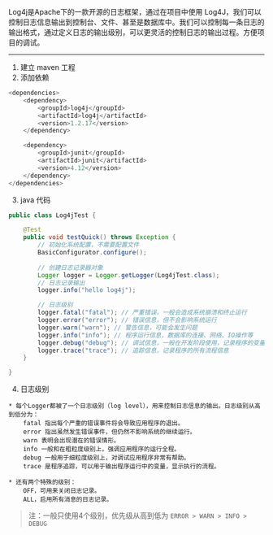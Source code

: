 Log4j是Apache下的一款开源的日志框架，通过在项目中使用 Log4J，我们可以控制日志信息输出到控制台、文件、甚至是数据库中。我们可以控制每一条日志的输出格式，通过定义日志的输出级别，可以更灵活的控制日志的输出过程。方便项目的调试。

----

1. 建立 maven 工程
2. 添加依赖

```java
<dependencies>
    <dependency>
        <groupId>log4j</groupId>
        <artifactId>log4j</artifactId>
        <version>1.2.17</version>
    </dependency>

    <dependency>
        <groupId>junit</groupId>
        <artifactId>junit</artifactId>
        <version>4.12</version>
    </dependency>
</dependencies>
```

3. java 代码

```java
public class Log4jTest {

    @Test
    public void testQuick() throws Exception {
        // 初始化系统配置，不需要配置文件
        BasicConfigurator.configure();
        
        // 创建日志记录器对象
        Logger logger = Logger.getLogger(Log4jTest.class);
        // 日志记录输出
        logger.info("hello log4j");

        // 日志级别
        logger.fatal("fatal"); // 严重错误，一般会造成系统崩溃和终止运行
        logger.error("error"); // 错误信息，但不会影响系统运行
        logger.warn("warn"); // 警告信息，可能会发生问题
        logger.info("info"); // 程序运行信息，数据库的连接、网络、IO操作等
        logger.debug("debug"); // 调试信息，一般在开发阶段使用，记录程序的变量、参数等
        logger.trace("trace"); // 追踪信息，记录程序的所有流程信息
    }

}
```

4. 日志级别

```
* 每个Logger都被了一个日志级别（log level），用来控制日志信息的输出。日志级别从高到低分为：
    fatal 指出每个严重的错误事件将会导致应用程序的退出。
    error 指出虽然发生错误事件，但仍然不影响系统的继续运行。
    warn 表明会出现潜在的错误情形。
    info 一般和在粗粒度级别上，强调应用程序的运行全程。
    debug 一般用于细粒度级别上，对调试应用程序非常有帮助。
    trace 是程序追踪，可以用于输出程序运行中的变量，显示执行的流程。
    
* 还有两个特殊的级别：
    OFF，可用来关闭日志记录。
    ALL，启用所有消息的日志记录。    
```

> 注：一般只使用4个级别，优先级从高到低为 `ERROR > WARN > INFO > DEBUG`